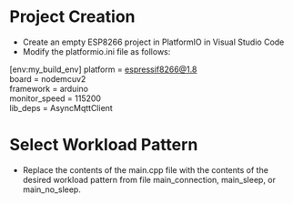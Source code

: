 # Project Creation

- Create an empty ESP8266 project in PlatformIO in Visual Studio Code
- Modify the platformio.ini file as follows:

[env:my_build_env]
platform = espressif8266@1.8 \
board = nodemcuv2 \
framework = arduino \
monitor_speed = 115200 \
lib_deps = AsyncMqttClient 

# Select Workload Pattern

- Replace the contents of the main.cpp file with the contents of the desired workload pattern from file main_connection, main_sleep, or main_no_sleep.  
